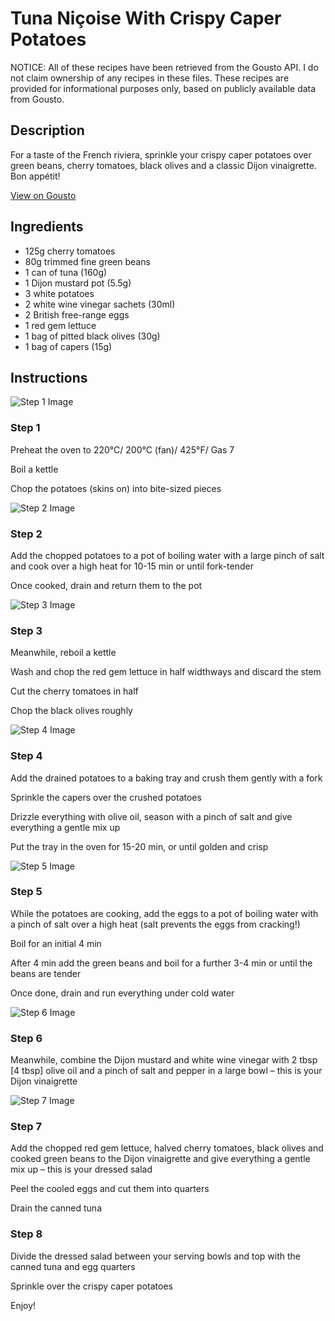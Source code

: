 # Tuna Niçoise With Crispy Caper Potatoes

NOTICE: All of these recipes have been retrieved from the Gousto API. I do not claim ownership of any recipes in these files. These recipes are provided for informational purposes only, based on publicly available data from Gousto.

## Description

For a taste of the French riviera, sprinkle your crispy caper potatoes over green beans, cherry tomatoes, black olives and a classic Dijon vinaigrette. Bon appétit!

[View on Gousto](https://www.gousto.co.uk/recipes/cookbook/tuna-nicoise-with-crispy-caper-potatoes)

## Ingredients

- 125g cherry tomatoes
- 80g trimmed fine green beans
- 1 can of tuna (160g)
- 1 Dijon mustard pot (5.5g)
- 3 white potatoes
- 2 white wine vinegar sachets (30ml)
- 2 British free-range eggs
- 1 red gem lettuce
- 1 bag of pitted black olives (30g)
- 1 bag of capers (15g)

## Instructions

![Step 1 Image](https://production-media.gousto.co.uk/cms/recipe-step-image/1530.-step-1-x200.jpg)

### Step 1

Preheat the oven to 220°C/ 200°C (fan)/ 425°F/ Gas 7

Boil a kettle

Chop the potatoes (skins on) into bite-sized pieces

![Step 2 Image](https://production-media.gousto.co.uk/cms/recipe-step-image/1530.-step-2-x200.jpg)

### Step 2

Add the chopped potatoes to a pot of boiling water with a large pinch of salt and cook over a high heat for 10-15 min or until fork-tender

Once cooked, drain and return them to the pot

![Step 3 Image](https://production-media.gousto.co.uk/cms/recipe-step-image/1530.-step-3-x200.jpg)

### Step 3

Meanwhile, reboil a kettle

Wash and chop the red gem lettuce in half widthways and discard the stem

Cut the cherry tomatoes in half

Chop the black olives roughly

![Step 4 Image](https://production-media.gousto.co.uk/cms/recipe-step-image/1530.-step-4-x200.jpg)

### Step 4

Add the drained potatoes to a baking tray and crush them gently with a fork

Sprinkle the capers over the crushed potatoes

Drizzle everything with olive oil, season with a pinch of salt and give everything a gentle mix up

Put the tray in the oven for 15-20 min, or until golden and crisp

![Step 5 Image](https://production-media.gousto.co.uk/cms/recipe-step-image/1530.-step-5-x200.jpg)

### Step 5

While the potatoes are cooking, add the eggs to a pot of boiling water with a pinch of salt over a high heat (salt prevents the eggs from cracking!)

Boil for an initial 4 min

After 4 min add the green beans and boil for a further 3-4 min or until the beans are tender

Once done, drain and run everything under cold water

![Step 6 Image](https://production-media.gousto.co.uk/cms/recipe-step-image/1530.-step-6-x200.jpg)

### Step 6

Meanwhile, combine the Dijon mustard and white wine vinegar with 2 tbsp <span class="text-danger">[4 tbsp]</span> olive oil and a pinch of salt and pepper in a large bowl – this is your Dijon vinaigrette

![Step 7 Image](https://production-media.gousto.co.uk/cms/recipe-step-image/1530.-step-7-x200.jpg)

### Step 7

Add the chopped red gem lettuce, halved cherry tomatoes, black olives and cooked green beans to the Dijon vinaigrette and give everything a gentle mix up – this is your dressed salad

Peel the cooled eggs and cut them into quarters

Drain the canned tuna

### Step 8

Divide the dressed salad between your serving bowls and top with the canned tuna and egg quarters

Sprinkle over the crispy caper potatoes

Enjoy!

